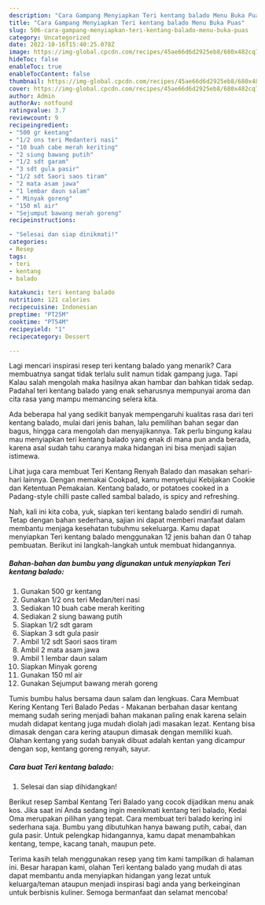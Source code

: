 ```yaml
---
description: "Cara Gampang Menyiapkan Teri kentang balado Menu Buka Puas"
title: "Cara Gampang Menyiapkan Teri kentang balado Menu Buka Puas"
slug: 506-cara-gampang-menyiapkan-teri-kentang-balado-menu-buka-puas
category: Uncategorized
date: 2022-10-16T15:40:25.078Z
image: https://img-global.cpcdn.com/recipes/45ae66d6d2925eb8/680x482cq70/teri-kentang-balado-foto-resep-utama.jpg
hideToc: false
enableToc: true
enableTocContent: false
thumbnail: https://img-global.cpcdn.com/recipes/45ae66d6d2925eb8/680x482cq70/teri-kentang-balado-foto-resep-utama.jpg
cover: https://img-global.cpcdn.com/recipes/45ae66d6d2925eb8/680x482cq70/teri-kentang-balado-foto-resep-utama.jpg
author: Admin
authorAv: notfound
ratingvalue: 3.7
reviewcount: 9
recipeingredient:
- "500 gr kentang"
- "1/2 ons teri Medanteri nasi"
- "10 buah cabe merah keriting"
- "2 siung bawang putih"
- "1/2 sdt garam"
- "3 sdt gula pasir"
- "1/2 sdt Saori saos tiram"
- "2 mata asam jawa"
- "1 lembar daun salam"
- " Minyak goreng"
- "150 ml air"
- "Sejumput bawang merah goreng"
recipeinstructions:

- "Selesai dan siap dinikmati!"
categories:
- Resep
tags:
- teri
- kentang
- balado

katakunci: teri kentang balado 
nutrition: 121 calories
recipecuisine: Indonesian
preptime: "PT25M"
cooktime: "PT54M"
recipeyield: "1"
recipecategory: Dessert

---
```



Lagi mencari inspirasi resep teri kentang balado yang menarik? Cara membuatnya sangat tidak terlalu sulit namun tidak gampang juga. Tapi Kalau salah mengolah maka hasilnya akan hambar dan bahkan tidak sedap. Padahal teri kentang balado yang enak seharusnya mempunyai aroma dan cita rasa yang mampu memancing selera kita.


Ada beberapa hal yang sedikit banyak mempengaruhi kualitas rasa dari teri kentang balado, mulai dari jenis bahan, lalu pemilihan bahan segar dan bagus, hingga cara mengolah dan menyajikannya. Tak perlu bingung kalau mau menyiapkan teri kentang balado yang enak di mana pun anda berada, karena asal sudah tahu caranya maka hidangan ini bisa menjadi sajian istimewa.

Lihat juga cara membuat Teri Kentang Renyah Balado dan masakan sehari-hari lainnya. Dengan memakai Cookpad, kamu menyetujui Kebijakan Cookie dan Ketentuan Pemakaian. Kentang balado, or potatoes cooked in a Padang-style chilli paste called sambal balado, is spicy and refreshing.


Nah, kali ini kita coba, yuk, siapkan teri kentang balado sendiri di rumah. Tetap dengan bahan sederhana, sajian ini dapat memberi manfaat dalam membantu menjaga kesehatan tubuhmu sekeluarga. Kamu dapat menyiapkan Teri kentang balado menggunakan 12 jenis bahan dan 0 tahap pembuatan. Berikut ini langkah-langkah untuk membuat hidangannya.

<!--inarticleads1-->

##### Bahan-bahan dan bumbu yang digunakan untuk menyiapkan Teri kentang balado:

1. Gunakan 500 gr kentang
1. Gunakan 1/2 ons teri Medan/teri nasi
1. Sediakan 10 buah cabe merah keriting
1. Sediakan 2 siung bawang putih
1. Siapkan 1/2 sdt garam
1. Siapkan 3 sdt gula pasir
1. Ambil 1/2 sdt Saori saos tiram
1. Ambil 2 mata asam jawa
1. Ambil 1 lembar daun salam
1. Siapkan  Minyak goreng
1. Gunakan 150 ml air
1. Gunakan Sejumput bawang merah goreng


Tumis bumbu halus bersama daun salam dan lengkuas. Cara Membuat Kering Kentang Teri Balado Pedas - Makanan berbahan dasar kentang memang sudah sering menjadi bahan makanan paling enak karena selain mudah didapat kentang juga mudah diolah jadi masakan lezat. Kentang bisa dimasak dengan cara kering ataupun dimasak dengan memiliki kuah. Olahan kentang yang sudah banyak dibuat adalah kentan yang dicampur dengan sop, kentang goreng renyah, sayur. 

<!--inarticleads2-->

##### Cara buat Teri kentang balado:


1. Selesai dan siap dihidangkan!

Berikut resep Sambal Kentang Teri Balado yang cocok dijadikan menu anak kos. Jika saat ini Anda sedang ingin menikmati kentang teri balado, Kedai Oma merupakan pilihan yang tepat. Cara membuat teri balado kering ini sederhana saja. Bumbu yang dibutuhkan hanya bawang putih, cabai, dan gula pasir. Untuk pelengkap hidangannya, kamu dapat menambahkan kentang, tempe, kacang tanah, maupun pete. 

Terima kasih telah menggunakan resep yang tim kami tampilkan di halaman ini. Besar harapan kami, olahan Teri kentang balado yang mudah di atas dapat membantu anda menyiapkan hidangan yang lezat untuk keluarga/teman ataupun menjadi inspirasi bagi anda yang berkeinginan untuk berbisnis kuliner. Semoga bermanfaat dan selamat mencoba!
